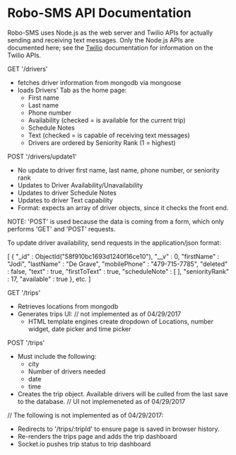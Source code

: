 # Robo-SMS API Documentation

Robo-SMS uses Node.js as the web server and Twilio APIs for actually sending and
receiving text messages. Only the Node.js APIs are documented here; see the [Twilio](www.twillio.com) documentation for information on the Twilio APIs.

GET '/drivers'
- fetches driver information from mongodb via mongoose
- loads Drivers' Tab as the home page:
   - First name
   - Last name
   - Phone number
   - Availability (checked = is available for the current trip)
   - Schedule Notes
   - Text (checked = is capable of receiving text messages)
   - Drivers are ordered by Seniority Rank (1 = highest)


POST '/drivers/update1'
- No update to driver first name, last name, phone number, or seniority rank
- Updates to Driver Availability/Unavailability
- Updates to driver Schedule Notes
- Updates to driver Text capability
- Format: expects an array of driver objects, since it checks the front end.

NOTE: 'POST' is used because the data is coming from a form, which only performs
      'GET' and 'POST' requests.

To update driver availability, send requests in the application/json format:

[
    {
        "_id" : ObjectId("58f910bc1693d1240f16ce10"),
        "__v" : 0,
        "firstName" : "Jodi",
        "lastName" : "De Grave",
        "mobilePhone" : "479-715-7785",
        "deleted" : false,
        "text" : true,
        "firstToText" : true,
        "scheduleNote" : [ ],
        "seniorityRank" : 17,
        "available" : true
    }, etc.
]

GET '/trips'
- Retrieves locations from mongodb
- Generates trips UI:  // not implemented as of 04/29/2017
   - HTML template engines create dropdown of Locations, number widget, date picker and time picker   

POST '/trips'
- Must include the following:
   - city
   - Number of drivers needed
   - date
   - time
- Creates the trip object. Available drivers will be culled from the last save to the
  database.  // UI not implemeneted as of 04/29/2017


// The following is not implemented as of 04/29/2017:  
- Redirects to '/trips/:tripId' to ensure page is saved in browser history.
- Re-renders the trips page and adds the trip dashboard
- Socket.io pushes trip status to trip dashboard
